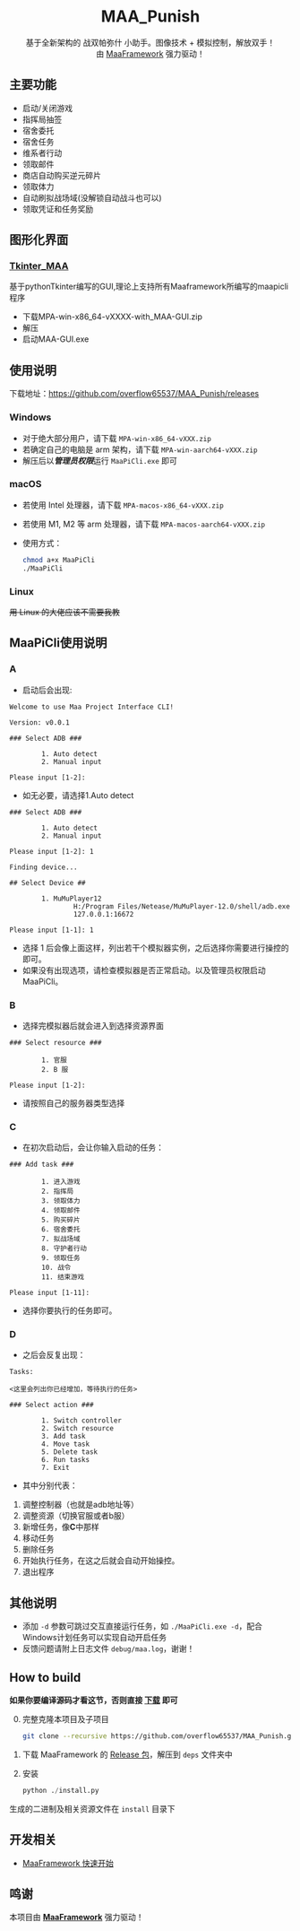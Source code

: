 <div align="center">

# MAA_Punish

基于全新架构的 战双帕弥什 小助手。图像技术 + 模拟控制，解放双手！  
由 [MaaFramework](https://github.com/MaaXYZ/MaaFramework) 强力驱动！


</div>

## 主要功能

- 启动/关闭游戏
- 指挥局抽签
- 宿舍委托
- 宿舍任务
- 维系者行动
- 领取邮件
- 商店自动购买逆元碎片
- 领取体力
- 自动刷拟战场域(没解锁自动战斗也可以)
- 领取凭证和任务奖励
  
## 图形化界面

### [Tkinter_MAA](https://github.com/overflow65537/Tkinter_MAA-GUI)
 基于pythonTkinter编写的GUI,理论上支持所有Maaframework所编写的maapicli程序
- 下载MPA-win-x86_64-vXXXX-with_MAA-GUI.zip
- 解压
- 启动MAA-GUI.exe
  
## 使用说明

下载地址：<https://github.com/overflow65537/MAA_Punish/releases>

### Windows

- 对于绝大部分用户，请下载 `MPA-win-x86_64-vXXX.zip`
- 若确定自己的电脑是 arm 架构，请下载 `MPA-win-aarch64-vXXX.zip`
- 解压后以***管理员权限***运行 `MaaPiCli.exe` 即可

### macOS

- 若使用 Intel 处理器，请下载 `MPA-macos-x86_64-vXXX.zip`
- 若使用 M1, M2 等 arm 处理器，请下载 `MPA-macos-aarch64-vXXX.zip`
- 使用方式：

  ```bash
  chmod a+x MaaPiCli
  ./MaaPiCli
  ```

### Linux

~~用 Linux 的大佬应该不需要我教~~
## MaaPiCli使用说明
### A
- 启动后会出现:
```
Welcome to use Maa Project Interface CLI!

Version: v0.0.1

### Select ADB ###

        1. Auto detect
        2. Manual input

Please input [1-2]:
```
- 如无必要，请选择1.Auto detect

```
### Select ADB ###

        1. Auto detect
        2. Manual input

Please input [1-2]: 1

Finding device...

## Select Device ##

        1. MuMuPlayer12
                H:/Program Files/Netease/MuMuPlayer-12.0/shell/adb.exe
                127.0.0.1:16672

Please input [1-1]: 1
```
- 选择 1 后会像上面这样，列出若干个模拟器实例，之后选择你需要进行操控的即可。
- 如果没有出现选项，请检查模拟器是否正常启动。以及管理员权限启动MaaPiCli。
### B
- 选择完模拟器后就会进入到选择资源界面
```
### Select resource ###

        1. 官服
        2. B 服

Please input [1-2]:
```
- 请按照自己的服务器类型选择
### C
- 在初次启动后，会让你输入启动的任务：
```
### Add task ###

        1. 进入游戏
        2. 指挥局
        3. 领取体力
        4. 领取邮件
        5. 购买碎片
        6. 宿舍委托
        7. 拟战场域
        8. 守护者行动
        9. 领取任务
        10. 战令
        11. 结束游戏

Please input [1-11]:
```
- 选择你要执行的任务即可。

### D

- 之后会反复出现：
```
Tasks:

<这里会列出你已经增加，等待执行的任务>

### Select action ###

        1. Switch controller
        2. Switch resource
        3. Add task
        4. Move task
        5. Delete task
        6. Run tasks
        7. Exit
```
- 其中分别代表：
1. 调整控制器（也就是adb地址等）
2. 调整资源（切换官服或者b服）
3. 新增任务，像**C**中那样
4. 移动任务
5. 删除任务
6. 开始执行任务，在这之后就会自动开始操控。
7. 退出程序

## 其他说明

- 添加 `-d` 参数可跳过交互直接运行任务，如 `./MaaPiCli.exe -d`，配合Windows计划任务可以实现自动开启任务
- 反馈问题请附上日志文件 `debug/maa.log`，谢谢！

## How to build

**如果你要编译源码才看这节，否则直接 [下载](https://github.com/overflow65537/MAA_Punish/releases) 即可**

0. 完整克隆本项目及子项目

    ```bash
    git clone --recursive https://github.com/overflow65537/MAA_Punish.git
    ```

1. 下载 MaaFramework 的 [Release 包](https://github.com/MaaXYZ/MaaFramework/releases)，解压到 `deps` 文件夹中
2. 安装

    ```python
    python ./install.py
    ```

生成的二进制及相关资源文件在 `install` 目录下

## 开发相关

- [MaaFramework 快速开始](https://github.com/MaaAssistantArknights/MaaFramework/blob/main/docs/zh_cn/1.1-%E5%BF%AB%E9%80%9F%E5%BC%80%E5%A7%8B.md)

## 鸣谢

本项目由 **[MaaFramework](https://github.com/MaaXYZ/MaaFramework)** 强力驱动！

